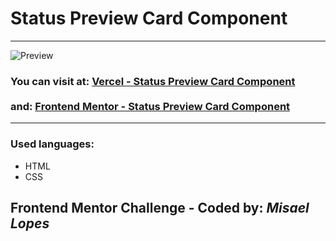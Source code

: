 <h1> Status Preview Card Component </h1>
<hr>
<img src="https://user-images.githubusercontent.com/66078558/118527529-4e52cc00-b739-11eb-9dcc-433f1c05fe7b.png" alt="Preview">
<h3>You can visit at: <a href="https://article-preview-component-master-mu-one.vercel.app/" target="_blank">Vercel - Status Preview Card Component</a>
<br><br> and: <a href="https://www.frontendmentor.io/solutions/article-preview-with-html-css-and-javascriptjquery-U2HAGYR7-" target="_blank">Frontend Mentor - Status Preview Card Component</a>
</h3>
<hr>
<h3>Used languages:</h3>
<ul>
  <li>HTML</li>
  <li>CSS</li>
 </ul>
<h2> Frontend Mentor Challenge - Coded by: <em>Misael Lopes </em></h2>
